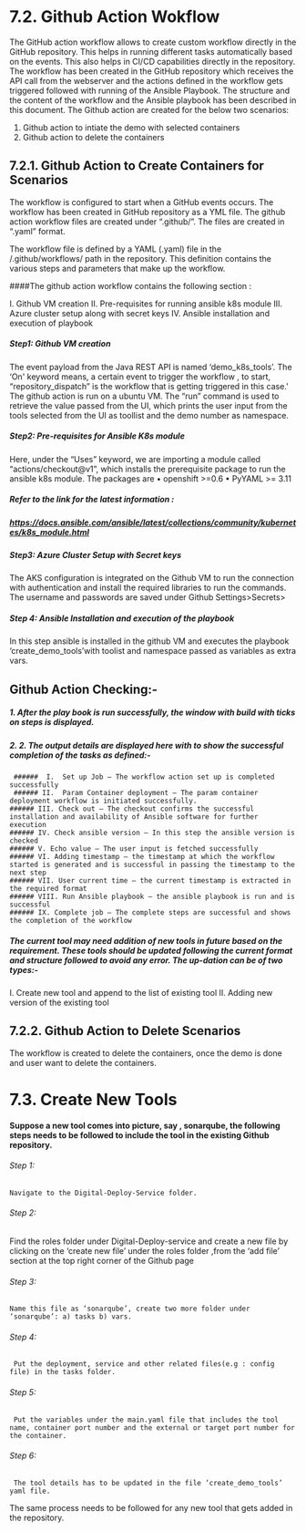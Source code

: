  # 7.2.	Github Action Wokflow

The GitHub action workflow allows to create custom workflow directly in the GitHub repository. This helps in running different tasks automatically based on the events. This also helps in CI/CD capabilities directly in the repository.
The workflow has been created in the GitHub repository which receives the API call from the webserver and the actions defined in the workflow gets triggered followed with running of the Ansible Playbook. The structure and the content of the workflow and the Ansible playbook has been described in this document. The Github action are created for the below two scenarios:
1.	Github action to intiate the demo with selected containers
2.	Github action to delete the containers 


## 7.2.1.	Github Action to Create Containers for Scenarios

The workflow is configured to start when a GitHub events occurs. The workflow has been created in GitHub repository as a YML file. The github action workflow files are created under “.github/”. The files are created in “.yaml” format. 

The workflow file is defined by a YAML (.yaml) file in the /.github/workflows/ path in the repository. This definition contains the various steps and parameters that make up the workflow.

####The github action workflow  contains the following section :

I. Github VM creation
II. Pre-requisites for running ansible k8s module
III. Azure cluster setup along with secret keys
IV. Ansible installation and execution of playbook

##### Step1: Github VM creation

The event payload from the Java REST API is named ‘demo_k8s_tools’. The ‘On' keyword means, a certain event to trigger the workflow , to start, “repository_dispatch” is the workflow that is getting triggered in this case.'
The github action is run on a ubuntu VM. The “run” command is used to retrieve the value passed from the UI, which prints the user input from the tools selected from the UI as toollist and the demo number as namespace.

##### Step2: Pre-requisites for Ansible K8s module

Here, under the “Uses” keyword, we are importing a module called “actions/checkout@v1”, which installs the prerequisite package to run the ansible k8s module. The packages are 
• openshift >=0.6
• PyYAML >= 3.11

##### Refer to the link for the latest information :

##### https://docs.ansible.com/ansible/latest/collections/community/kubernetes/k8s_module.html

##### Step3: Azure Cluster Setup with Secret keys

The AKS configuration is integrated on the Github VM to run the connection with authentication and install the required libraries to run the commands. The username and passwords are saved under Github  Settings>Secrets><name>

##### Step 4: Ansible Installation and execution of the playbook

In this step ansible is installed in the github VM and executes the playbook  ‘create_demo_tools’with toolist and namespace passed as variables as extra vars.


## Github Action Checking:-

##### 1.  After the play book is run successfully, the window with build with ticks on steps is displayed.

##### 2.  2.	The output details are displayed here with to show the successful completion of the tasks as defined:-
     ######  I.  Set up Job – The workflow action set up is completed successfully
     ###### II.  Param Container deployment – The param container deployment workflow is initiated successfully.
    ###### III. Check out – The checkout confirms the successful installation and availability of Ansible software for further execution
	###### IV. Check ansible version – In this step the ansible version is checked 
	###### V. Echo value – The user input is fetched successfully
	###### VI. Adding timestamp – the timestamp at which the workflow started is generated and is successful in passing the timestamp to the next step
	###### VII. User current time – the current timestamp is extracted in the required format
	###### VIII. Run Ansible playbook – the ansible playbook is run and is successful
	###### IX. Complete job – The complete steps are successful and shows the completion of the workflow

##### The current tool may need addition of new tools in future based on the requirement. These tools should be updated following the current format and structure followed to avoid any error. The up-dation can be of two types:-

I.  Create new tool and append to the list of existing tool
II.  Adding new version of the existing tool

## 7.2.2. Github Action to Delete Scenarios

The workflow is created to delete the containers, once the demo is done and user want to delete the containers.

#  7.3.	Create New Tools

#### Suppose a new tool comes into picture, say , sonarqube, the following steps needs to be followed to include the tool in the existing Github repository.

 ###### Step 1:
    Navigate to the Digital-Deploy-Service folder.
 ###### Step 2:	
   Find the roles folder under Digital-Deploy-service and create a new file by clicking on the ‘create new file’ under the roles folder ,from the ‘add file’ section at the top right corner of the Github page
 ###### Step 3:
    Name this file as ‘sonarqube’, create two more folder under ‘sonarqube’: a) tasks b) vars.
 ###### Step 4:
     Put the deployment, service and other related files(e.g : config file) in the tasks folder.
 ###### Step 5:
	 Put the variables under the main.yaml file that includes the tool name, container port number and the external or target port number for the container.
 ###### Step 6:
	 The tool details has to be updated in the file ‘create_demo_tools’ yaml file.
	 
 The same process needs to be followed for any new tool that gets added in the repository.
